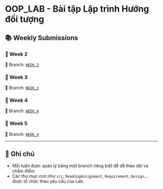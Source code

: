 # OOP_LAB - Bài tập Lập trình Hướng đối tượng

## 📚 Weekly Submissions

### 🔹 Week 2
📁 Branch: [`WEEK_2`](https://github.com/YuiiYuri/OOP_LAB/tree/WEEK_2/WEEK_2)

### 🔹 Week 3
📁 Branch: [`WEEK_3`](https://github.com/YuiiYuri/OOP_LAB/tree/release/WEEK_3/WEEK_3)

### 🔹 Week 4
📁 Branch: [`WEEK_4`](https://github.com/YuiiYuri/OOP_LAB/tree/release/WEEK_04)

### 🔹 Week 5
📁 Branch: [`WEEK_4`](https://github.com/YuiiYuri/OOP_LAB/tree/release/WEEK_05)

---

## 📝 Ghi chú

- Mỗi tuần được quản lý bằng một branch riêng biệt để dễ theo dõi và chấm điểm.
- Các thư mục con như `src`, `ReadingAssignment`, `Requirement`, `Design`... được tổ chức theo yêu cầu của Lab.

